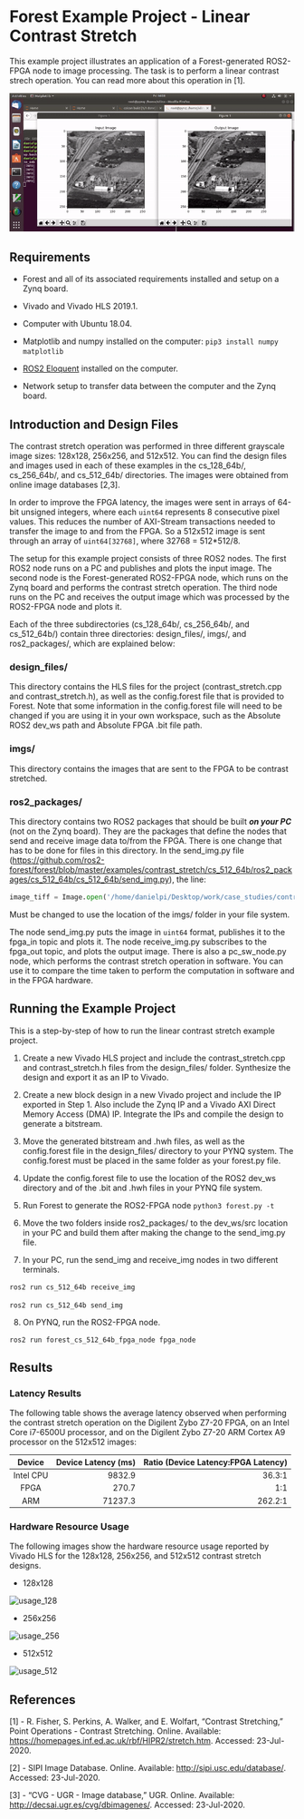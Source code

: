 # Forest Example Project - Linear Contrast Stretch

This example project illustrates an application of a Forest-generated ROS2-FPGA node to image processing. The task is to perform a linear contrast strech operation. You can read more about this operation in [1].

![cs_256_gif](../../docs/cs_256_gif.gif)

## Requirements

- Forest and all of its associated requirements installed and setup on a Zynq board.

- Vivado and Vivado HLS 2019.1.

- Computer with Ubuntu 18.04.

- Matplotlib and numpy installed on the computer: `pip3 install numpy matplotlib`

- [ROS2 Eloquent](https://index.ros.org/doc/ros2/Installation/Eloquent/) installed on the computer.

- Network setup to transfer data between the computer and the Zynq board.

## Introduction and Design Files

The contrast stretch operation was performed in three different grayscale image sizes: 128x128, 256x256, and 512x512. You can find the design files and images used in each of these examples in the cs_128_64b/, cs_256_64b/, and cs_512_64b/ directories. The images were obtained from online image databases [2,3].

In order to improve the FPGA latency, the images were sent in arrays of 64-bit unsigned integers, where each `uint64` represents 8 consecutive pixel values. This reduces the number of AXI-Stream transactions needed to transfer the image to and from the FPGA. So a 512x512 image is sent through an array of `uint64[32768]`, where 32768 = 512\*512\/8.

The setup for this example project consists of three ROS2 nodes. The first ROS2 node runs on a PC and publishes and plots the input image. The second node is the Forest-generated ROS2-FPGA node, which runs on the Zynq board and performs the contrast stretch operation. The third node runs on the PC and receives the output image which was processed by the ROS2-FPGA node and plots it.

Each of the three subdirectories (cs_128_64b/, cs_256_64b/, and cs_512_64b/) contain three directories: design_files/, imgs/, and ros2_packages/, which are explained below:

### design_files/

This directory contains the HLS files for the project (contrast_stretch.cpp and contrast_stretch.h), as well as the config.forest file that is provided to Forest. Note that some information in the config.forest file will need to be changed if you are using it in your own workspace, such as the Absolute ROS2 dev_ws path and Absolute FPGA .bit file path. 

### imgs/

This directory contains the images that are sent to the FPGA to be contrast stretched.

### ros2_packages/

This directory contains two ROS2 packages that should be built ***on your PC*** (not on the Zynq board). They are the packages that define the nodes that send and receive image data to/from the FPGA. There is one change that has to be done for files in this directory. In the send_img.py file (https://github.com/ros2-forest/forest/blob/master/examples/contrast_stretch/cs_512_64b/ros2_packages/cs_512_64b/cs_512_64b/send_img.py), the line:

```Python
image_tiff = Image.open('/home/danielpi/Desktop/work/case_studies/contrast/imgs/test/512/' + self.images[self.i])
```

Must be changed to use the location of the imgs/ folder in your file system.

The node send_img.py puts the image in `uint64` format, publishes it to the fpga_in topic and plots it. The node receive_img.py subscribes to the fpga_out topic, and plots the output image. There is also a pc_sw_node.py node, which performs the contrast stretch operation in software. You can use it to compare the time taken to perform the computation in software and in the FPGA hardware.

## Running the Example Project

This is a step-by-step of how to run the linear contrast stretch example project.

1. Create a new Vivado HLS project and include the contrast_stretch.cpp and contrast_stretch.h files from the design_files/ folder. Synthesize the design and export it as an IP to Vivado.

2. Create a new block design in a new Vivado project and include the IP exported in Step 1. Also include the Zynq IP and a Vivado AXI Direct Memory Access (DMA) IP. Integrate the IPs and compile the design to generate a bitstream.

3. Move the generated bitstream and .hwh files, as well as the config.forest file in the design_files/ directory to your PYNQ system. The config.forest must be placed in the same folder as your forest.py file.

4. Update the config.forest file to use the location of the ROS2 dev_ws directory and of the .bit and .hwh files in your PYNQ file system.

5. Run Forest to generate the ROS2-FPGA node `python3 forest.py -t`

6. Move the two folders inside ros2_packages/ to the dev_ws/src location in your PC and build them after making the change to the send_img.py file.

7. In your PC, run the send_img and receive_img nodes in two different terminals.

```
ros2 run cs_512_64b receive_img

ros2 run cs_512_64b send_img
```

8. On PYNQ, run the ROS2-FPGA node.

```
ros2 run forest_cs_512_64b_fpga_node fpga_node
```

## Results

### Latency Results

The following table shows the average latency observed when performing the contrast stretch operation on the Digilent Zybo Z7-20 FPGA, 
on an Intel Core i7-6500U processor, and on the Digilent Zybo Z7-20 ARM Cortex A9 processor on the 512x512 images:

| Device | Device Latency (ms) | Ratio (Device Latency:FPGA Latency) |
| :---:         |     ---:      |          ---: |
| Intel CPU     | 9832.9      | 36.3:1      |
| FPGA   | 270.7     | 1:1    |
| ARM     | 71237.3      | 262.2:1      |

### Hardware Resource Usage

The following images show the hardware resource usage reported by Vivado HLS for the 128x128, 256x256, and 512x512 contrast stretch designs.

- 128x128

![usage_128](https://github.com/ros2-forest/forest/blob/master/examples/contrast_stretch/cs_128_64b_usage.png)

- 256x256

![usage_256](https://github.com/ros2-forest/forest/blob/master/examples/contrast_stretch/cs_256_64b_usage.png)

- 512x512

![usage_512](https://github.com/ros2-forest/forest/blob/master/examples/contrast_stretch/cs_512_64b_usage.png)

## References

[1] - R. Fisher, S. Perkins, A. Walker, and E. Wolfart, “Contrast Stretching,” Point Operations - Contrast Stretching. Online. Available: https://homepages.inf.ed.ac.uk/rbf/HIPR2/stretch.htm. Accessed: 23-Jul-2020.

[2] - SIPI Image Database. Online. Available: http://sipi.usc.edu/database/. Accessed: 23-Jul-2020.

[3] - “CVG - UGR - Image database,” UGR. Online. Available: http://decsai.ugr.es/cvg/dbimagenes/. Accessed: 23-Jul-2020.
